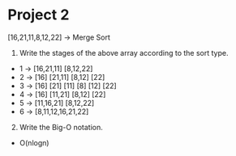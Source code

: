 # Project 2

[16,21,11,8,12,22] -> Merge Sort

1. Write the stages of the above array according to the sort type.

-  1 -> [16,21,11] [8,12,22]
-  2 -> [16] [21,11] [8,12] [22]
-  3 -> [16] [21] [11] [8] [12] [22]
-  4 -> [16] [11,21] [8,12] [22]
-  5 -> [11,16,21] [8,12,22]
-  6 -> [8,11,12,16,21,22]

2. Write the Big-O notation.

- O(nlogn)